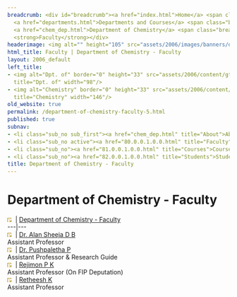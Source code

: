 ```yaml
---
breadcrumb: <div id="breadcrumb"><a href="index.html">Home</a> <span class="breadcrumb_spacer">&gt;</span>
  <a href="departments.html">Departments and Courses</a> <span class="breadcrumb_spacer">&gt;</span>
  <a href="chem_dep.html">Department of Chemistry</a> <span class="breadcrumb_spacer">&gt;</span>
  <strong>Faculty</strong></div>
headerimage: <img alt="" height="105" src="assets/2006/images/banners/departments.jpg" width="472"/>
html_title: Faculty | Department of Chemistry - Faculty
layout: 2006_default
left_title:
- <img alt="Dpt. of" border="0" height="33" src="assets/2006/content/gt/fcb6421c7c62628408190d4ca84029e5.png"
  title="Dpt. of" width="98"/>
- <img alt="Chemistry" border="0" height="33" src="assets/2006/content/gt/7ed40be81a597d79acdb7f2e7ac6bfb9.png"
  title="Chemistry" width="146"/>
old_website: true
permalink: /department-of-chemistry-faculty-5.html
published: true
subnav:
- <li class="sub_no sub_first"><a href="chem_dep.html" title="About">About</a></li>
- <li class="sub_no active"><a href="80.0.0.1.0.0.html" title="Faculty">Faculty</a></li>
- <li class="sub_no"><a href="81.0.0.1.0.0.html" title="Courses">Courses</a></li>
- <li class="sub_no"><a href="82.0.0.1.0.0.html" title="Students">Students</a></li>
title: Department of Chemistry - Faculty
---
```


# Department of Chemistry - Faculty

![](assets/2006/img/article/intlink_1.gif)![](assets/2006/img/leer.gif) | [Department of Chemistry -
Faculty](department-of-chemistry-faculty-5.html)  
---|---  
![](assets/2006/img/article/intlink_1.gif)![](assets/2006/img/leer.gif) | [Dr. Alan Sheeja D
B](alansheejadb.html)  
Assistant Professor  
![](assets/2006/img/article/intlink_1.gif)![](assets/2006/img/leer.gif) | [Dr. Pushpaletha
P](pushpalethap.html)  
Assistant Professor & Research Guide  
![](assets/2006/img/article/intlink_1.gif)![](assets/2006/img/leer.gif) | [Rejimon P
K](rejimonpk.html)  
Assistant Professor (On FIP Deputation)  
![](assets/2006/img/article/intlink_1.gif)![](assets/2006/img/leer.gif) | [Retheesh
K](retheesh-k.html)  
Assistant Professor